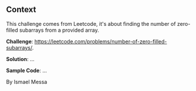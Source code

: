 ## Context
This challenge comes from Leetcode, it's about finding the number of zero-filled subarrays from a provided array.

**Challenge**: https://leetcode.com/problems/number-of-zero-filled-subarrays/.

**Solution**: ...

**Sample Code**:
...

By Ismael Messa

